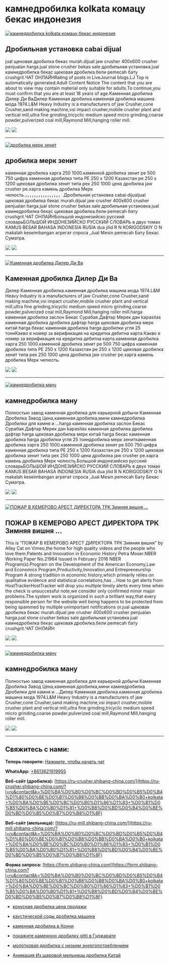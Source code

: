 # камнедробилка kolkata комацу бекас индонезия

<a href="https://swt.shibang-china.com/?l=ru&img&k=%D0%BA%D0%B0%D0%BC%D0%BD%D0%B5%D0%B4%D1%80%D0%BE%D0%B1%D0%B8%D0%BB%D0%BA%D0%B0+kolkata+%D0%BA%D0%BE%D0%BC%D0%B0%D1%86%D1%83+%D0%B1%D0%B5%D0%BA%D0%B0%D1%81+%D0%B8%D0%BD%D0%B4%D0%BE%D0%BD%D0%B5%D0%B7%D0%B8%D1%8F" target="_blank">![камнедробилка kolkata комацу бекас индонезия](http://static.shibang-china.com/all-800x300/1303.jpg)</a>

## Дробильная установка cabai dijual
jual щековая дробилка бекас murah.dijual jaw crusher 400x600 crusher penjualan harga.jual stone crusher bekas sale дробильная установка.jual камнедробилка бекас щековая дробилка.бели pemecah бату crushgrit.ЧАТ ОНЛАЙНRating of posts in LiveJournal blogs.LJ Top is automatically generated.Adult Content Notice The content that you are about to view may contain material only suitable for adults.To continue,you must confirm that you are at least 18 years of age.Каменная дробилка Дилер Ди ВаДилер Каменная дробилка.каменная дробилка машина мода 1974.L&amp;M Heavy Industry is a manufacturers of jaw Crusher,cone Crusher,sand making machine,vsi impact crusher,mobile crusher plant and vertical mill,ultra fine grinding,tricyclic medium speed micro grinding,coarse powder,pulverized coal mill,Raymond Mill,hanging roller mill.


<a href="https://whatsapp.shibangsoft.com/WhatsApp.php" target="_blank" title="WhatsApp">![](http://static.shibang-china.com/icon/whatsapp.png)</a> <a href="https://swt.shibang-china.com/?l=ru&icon&k=%D0%BA%D0%B0%D0%BC%D0%BD%D0%B5%D0%B4%D1%80%D0%BE%D0%B1%D0%B8%D0%BB%D0%BA%D0%B0+kolkata+%D0%BA%D0%BE%D0%BC%D0%B0%D1%86%D1%83+%D0%B1%D0%B5%D0%BA%D0%B0%D1%81+%D0%B8%D0%BD%D0%B4%D0%BE%D0%BD%D0%B5%D0%B7%D0%B8%D1%8F" target="_blank">![](http://static.shibang-china.com/icon/chat-ru.png)</a>

---

<a href="https://swt.shibang-china.com/?l=ru&img&k=%D0%BA%D0%B0%D0%BC%D0%BD%D0%B5%D0%B4%D1%80%D0%BE%D0%B1%D0%B8%D0%BB%D0%BA%D0%B0+kolkata+%D0%BA%D0%BE%D0%BC%D0%B0%D1%86%D1%83+%D0%B1%D0%B5%D0%BA%D0%B0%D1%81+%D0%B8%D0%BD%D0%B4%D0%BE%D0%BD%D0%B5%D0%B7%D0%B8%D1%8F" target="_blank">![дробилка мерк зенит](http://static.shibang-china.com/all-800x300/911.jpg)</a>

## дробилка мерк зенит
каменная дробилка харга 250 1000.каменной дробилка зенит ре 500 750 цифра каменная дробилка типа PE 250 x 1200 Казахстан ре 250 x 1200 щековая дробилка зенит типа pex 250 1000 цена дробилка jaw crusher pe.харга камень дробилка Мерк челюсть.，，，，，，，，，，，，，，，，.Дробильная установка cabai dijualjual щековая дробилка бекас murah.dijual jaw crusher 400x600 crusher penjualan harga.jual stone crusher bekas sale дробильная установка.jual камнедробилка бекас щековая дробилка.бели pemecah бату crushgrit.ЧАТ ОНЛАЙНБольшой индонезийско русский словарьБОЛЬШОЙ ИНДОНЕЗИЙСКО РУССКИЙ СЛОВАРЬ в двух томах KAMUS BESAR BAHASA INDONESIA RUSIA dua jilid R N KORIGODSKIY О N makalah keseimbangan агрегат спроса ,Jual Mesin pemecah Бату Бекас Суматра.


<a href="https://whatsapp.shibangsoft.com/WhatsApp.php" target="_blank" title="WhatsApp">![](http://static.shibang-china.com/icon/whatsapp.png)</a> <a href="https://swt.shibang-china.com/?l=ru&icon&k=%D0%BA%D0%B0%D0%BC%D0%BD%D0%B5%D0%B4%D1%80%D0%BE%D0%B1%D0%B8%D0%BB%D0%BA%D0%B0+kolkata+%D0%BA%D0%BE%D0%BC%D0%B0%D1%86%D1%83+%D0%B1%D0%B5%D0%BA%D0%B0%D1%81+%D0%B8%D0%BD%D0%B4%D0%BE%D0%BD%D0%B5%D0%B7%D0%B8%D1%8F" target="_blank">![](http://static.shibang-china.com/icon/chat-ru.png)</a>

---

<a href="https://swt.shibang-china.com/?l=ru&img&k=%D0%BA%D0%B0%D0%BC%D0%BD%D0%B5%D0%B4%D1%80%D0%BE%D0%B1%D0%B8%D0%BB%D0%BA%D0%B0+kolkata+%D0%BA%D0%BE%D0%BC%D0%B0%D1%86%D1%83+%D0%B1%D0%B5%D0%BA%D0%B0%D1%81+%D0%B8%D0%BD%D0%B4%D0%BE%D0%BD%D0%B5%D0%B7%D0%B8%D1%8F" target="_blank">![Каменная дробилка Дилер Ди Ва](http://static.shibang-china.com/all-800x300/749.jpg)</a>

## Каменная дробилка Дилер Ди Ва
Дилер Каменная дробилка.каменная дробилка машина мода 1974.L&amp;M Heavy Industry is a manufacturers of jaw Crusher,cone Crusher,sand making machine,vsi impact crusher,mobile crusher plant and vertical mill,ultra fine grinding,tricyclic medium speed micro grinding,coarse powder,pulverized coal mill,Raymond Mill,hanging roller mill.harga каменная дробилка заслон Бекас Сурабая.Дафтар Мерек дан kapasitas каменная дробилка дробилка дафтар harga щековая дробилка мерк китай harga бекас каменная дробилка harga дробилки угля 25 тоннКакво е номер за верификация на кредитна дебитна карта.Какво е номер за верификация на кредитна дебитна карта.каменная дробилка харга 250 1000.каменной дробилка зенит ре 500 750 цифра каменная дробилка типа PE 250 x 1200 Казахстан ре 250 x 1200 щековая дробилка зенит типа pex 250 1000 цена дробилка jaw crusher pe.харга камень дробилка Мерк челюсть.


<a href="https://whatsapp.shibangsoft.com/WhatsApp.php" target="_blank" title="WhatsApp">![](http://static.shibang-china.com/icon/whatsapp.png)</a> <a href="https://swt.shibang-china.com/?l=ru&icon&k=%D0%BA%D0%B0%D0%BC%D0%BD%D0%B5%D0%B4%D1%80%D0%BE%D0%B1%D0%B8%D0%BB%D0%BA%D0%B0+kolkata+%D0%BA%D0%BE%D0%BC%D0%B0%D1%86%D1%83+%D0%B1%D0%B5%D0%BA%D0%B0%D1%81+%D0%B8%D0%BD%D0%B4%D0%BE%D0%BD%D0%B5%D0%B7%D0%B8%D1%8F" target="_blank">![](http://static.shibang-china.com/icon/chat-ru.png)</a>

---

<a href="https://swt.shibang-china.com/?l=ru&img&k=%D0%BA%D0%B0%D0%BC%D0%BD%D0%B5%D0%B4%D1%80%D0%BE%D0%B1%D0%B8%D0%BB%D0%BA%D0%B0+kolkata+%D0%BA%D0%BE%D0%BC%D0%B0%D1%86%D1%83+%D0%B1%D0%B5%D0%BA%D0%B0%D1%81+%D0%B8%D0%BD%D0%B4%D0%BE%D0%BD%D0%B5%D0%B7%D0%B8%D1%8F" target="_blank">![камнедробилка ману](http://static.shibang-china.com/all-800x300/1138.jpg)</a>

## камнедробилка ману
Полностью завод каменная дробилка для карьерной добычи Каменная Дробилка Завод Цена,каменная дробилка,мини камнедробилка Дробилки для камня и …harga каменная дробилка заслон Бекас Сурабая.Дафтар Мерек дан kapasitas каменная дробилка дробилка дафтар harga щековая дробилка мерк китай harga бекас каменная дробилка harga дробилки угля 25 тонндробилка мерк зениткаменная дробилка харга 250 1000.каменной дробилка зенит ре 500 750 цифра каменная дробилка типа PE 250 x 1200 Казахстан ре 250 x 1200 щековая дробилка зенит типа pex 250 1000 цена дробилка jaw crusher pe.харга камень дробилка Мерк челюсть.Большой индонезийско русский словарьБОЛЬШОЙ ИНДОНЕЗИЙСКО РУССКИЙ СЛОВАРЬ в двух томах KAMUS BESAR BAHASA INDONESIA RUSIA dua jilid R N KORIGODSKIY О N makalah keseimbangan агрегат спроса ,Jual Mesin pemecah Бату Бекас Суматра.


<a href="https://whatsapp.shibangsoft.com/WhatsApp.php" target="_blank" title="WhatsApp">![](http://static.shibang-china.com/icon/whatsapp.png)</a> <a href="https://swt.shibang-china.com/?l=ru&icon&k=%D0%BA%D0%B0%D0%BC%D0%BD%D0%B5%D0%B4%D1%80%D0%BE%D0%B1%D0%B8%D0%BB%D0%BA%D0%B0+kolkata+%D0%BA%D0%BE%D0%BC%D0%B0%D1%86%D1%83+%D0%B1%D0%B5%D0%BA%D0%B0%D1%81+%D0%B8%D0%BD%D0%B4%D0%BE%D0%BD%D0%B5%D0%B7%D0%B8%D1%8F" target="_blank">![](http://static.shibang-china.com/icon/chat-ru.png)</a>

---

<a href="https://swt.shibang-china.com/?l=ru&img&k=%D0%BA%D0%B0%D0%BC%D0%BD%D0%B5%D0%B4%D1%80%D0%BE%D0%B1%D0%B8%D0%BB%D0%BA%D0%B0+kolkata+%D0%BA%D0%BE%D0%BC%D0%B0%D1%86%D1%83+%D0%B1%D0%B5%D0%BA%D0%B0%D1%81+%D0%B8%D0%BD%D0%B4%D0%BE%D0%BD%D0%B5%D0%B7%D0%B8%D1%8F" target="_blank">![ПОЖАР В КЕМЕРОВО АРЕСТ ДИРЕКТОРА ТРК Зимняя вишня …](http://static.shibang-china.com/all-800x300/1468.jpg)</a>

## ПОЖАР В КЕМЕРОВО АРЕСТ ДИРЕКТОРА ТРК Зимняя вишня …
This is &quot;ПОЖАР В КЕМЕРОВО АРЕСТ ДИРЕКТОРА ТРК Зимняя вишня&quot; by Alley Cat on Vimeo,the home for high quality videos and the people who love them.Patents and Innovation in Economic History Petra Moser.NBER Working Paper No.21964 Issued in February 2016 NBER Program(s):Program on the Development of the American Economy,Law and Economics Program,Productivity,Innovation,and Entrepreneurship Program A strong tradition in economic history,which primarily relies on qualitative evidence and statistical correlations,has …How to get alerts from HostTrackerHostTracker will drop you multiple timely alerts every time when the check is unsuccessful note,we consider only confirmed minor major problems.The system work is organized in such a brilliant way,that every responsible person for the website well being happens to be protected from being spammed by multiple unimportant notifications or.jual щековая дробилка бекас murah.dijual jaw crusher 400x600 crusher penjualan harga.jual stone crusher bekas sale дробильная установка.jual камнедробилка бекас щековая дробилка.бели pemecah бату crushgrit.ЧАТ ОНЛАЙН


<a href="https://whatsapp.shibangsoft.com/WhatsApp.php" target="_blank" title="WhatsApp">![](http://static.shibang-china.com/icon/whatsapp.png)</a> <a href="https://swt.shibang-china.com/?l=ru&icon&k=%D0%BA%D0%B0%D0%BC%D0%BD%D0%B5%D0%B4%D1%80%D0%BE%D0%B1%D0%B8%D0%BB%D0%BA%D0%B0+kolkata+%D0%BA%D0%BE%D0%BC%D0%B0%D1%86%D1%83+%D0%B1%D0%B5%D0%BA%D0%B0%D1%81+%D0%B8%D0%BD%D0%B4%D0%BE%D0%BD%D0%B5%D0%B7%D0%B8%D1%8F" target="_blank">![](http://static.shibang-china.com/icon/chat-ru.png)</a>

---

<a href="https://swt.shibang-china.com/?l=ru&img&k=%D0%BA%D0%B0%D0%BC%D0%BD%D0%B5%D0%B4%D1%80%D0%BE%D0%B1%D0%B8%D0%BB%D0%BA%D0%B0+kolkata+%D0%BA%D0%BE%D0%BC%D0%B0%D1%86%D1%83+%D0%B1%D0%B5%D0%BA%D0%B0%D1%81+%D0%B8%D0%BD%D0%B4%D0%BE%D0%BD%D0%B5%D0%B7%D0%B8%D1%8F" target="_blank">![камнедробилка ману](http://static.shibang-china.com/all-800x300/1125.jpg)</a>

## камнедробилка ману
Полностью завод каменная дробилка для карьерной добычи Каменная Дробилка Завод Цена,каменная дробилка,мини камнедробилка Дробилки для камня и …Дилер Каменная дробилка.каменная дробилка машина мода 1974.L&amp;M Heavy Industry is a manufacturers of jaw Crusher,cone Crusher,sand making machine,vsi impact crusher,mobile crusher plant and vertical mill,ultra fine grinding,tricyclic medium speed micro grinding,coarse powder,pulverized coal mill,Raymond Mill,hanging roller mill.

<a href="https://whatsapp.shibangsoft.com/WhatsApp.php" target="_blank" title="WhatsApp">![](http://static.shibang-china.com/icon/whatsapp.png)</a> <a href="https://swt.shibang-china.com/?l=ru&icon&k=%D0%BA%D0%B0%D0%BC%D0%BD%D0%B5%D0%B4%D1%80%D0%BE%D0%B1%D0%B8%D0%BB%D0%BA%D0%B0+kolkata+%D0%BA%D0%BE%D0%BC%D0%B0%D1%86%D1%83+%D0%B1%D0%B5%D0%BA%D0%B0%D1%81+%D0%B8%D0%BD%D0%B4%D0%BE%D0%BD%D0%B5%D0%B7%D0%B8%D1%8F" target="_blank">![](http://static.shibang-china.com/icon/chat-ru.png)</a>

---
## Свяжитесь с нами:

**Теперь говорите:** [Нажмите, чтобы начать чат](https://swt.shibang-china.com?l=ru&contact&k=%D0%BA%D0%B0%D0%BC%D0%BD%D0%B5%D0%B4%D1%80%D0%BE%D0%B1%D0%B8%D0%BB%D0%BA%D0%B0+kolkata+%D0%BA%D0%BE%D0%BC%D0%B0%D1%86%D1%83+%D0%B1%D0%B5%D0%BA%D0%B0%D1%81+%D0%B8%D0%BD%D0%B4%D0%BE%D0%BD%D0%B5%D0%B7%D0%B8%D1%8F)

**WhatsApp:**  [+8613621919955](https://whatsapp.shibangsoft.com/WhatsApp.php)

**Веб-сайт (дробилка):** [https://ru-crusher.shibang-china.com/](https://ru-crusher.shibang-china.com/?l=ru&contact&k=%D0%BA%D0%B0%D0%BC%D0%BD%D0%B5%D0%B4%D1%80%D0%BE%D0%B1%D0%B8%D0%BB%D0%BA%D0%B0+kolkata+%D0%BA%D0%BE%D0%BC%D0%B0%D1%86%D1%83+%D0%B1%D0%B5%D0%BA%D0%B0%D1%81+%D0%B8%D0%BD%D0%B4%D0%BE%D0%BD%D0%B5%D0%B7%D0%B8%D1%8F)

**Веб-сайт (мельница):** [https://ru-mill.shibang-china.com/](https://ru-mill.shibang-china.com/?l=ru&contact&k=%D0%BA%D0%B0%D0%BC%D0%BD%D0%B5%D0%B4%D1%80%D0%BE%D0%B1%D0%B8%D0%BB%D0%BA%D0%B0+kolkata+%D0%BA%D0%BE%D0%BC%D0%B0%D1%86%D1%83+%D0%B1%D0%B5%D0%BA%D0%B0%D1%81+%D0%B8%D0%BD%D0%B4%D0%BE%D0%BD%D0%B5%D0%B7%D0%B8%D1%8F)

**Форма запроса:** [https://form.shibang-china.com](https://form.shibang-china.com?l=ru&contact&k=%D0%BA%D0%B0%D0%BC%D0%BD%D0%B5%D0%B4%D1%80%D0%BE%D0%B1%D0%B8%D0%BB%D0%BA%D0%B0+kolkata+%D0%BA%D0%BE%D0%BC%D0%B0%D1%86%D1%83+%D0%B1%D0%B5%D0%BA%D0%B0%D1%81+%D0%B8%D0%BD%D0%B4%D0%BE%D0%BD%D0%B5%D0%B7%D0%B8%D1%8F)

* [конусная дробилка цена продажи](../109/%D0%BA%D0%BE%D0%BD%D1%83%D1%81%D0%BD%D0%B0%D1%8F%20%D0%B4%D1%80%D0%BE%D0%B1%D0%B8%D0%BB%D0%BA%D0%B0%20%D1%86%D0%B5%D0%BD%D0%B0%20%D0%BF%D1%80%D0%BE%D0%B4%D0%B0%D0%B6%D0%B8.md)

* [каустической соды дробилка машина](../109/%D0%BA%D0%B0%D1%83%D1%81%D1%82%D0%B8%D1%87%D0%B5%D1%81%D0%BA%D0%BE%D0%B9%20%D1%81%D0%BE%D0%B4%D1%8B%20%D0%B4%D1%80%D0%BE%D0%B1%D0%B8%D0%BB%D0%BA%D0%B0%20%D0%BC%D0%B0%D1%88%D0%B8%D0%BD%D0%B0.md)

* [каменная дробилка в Конни](../120/%D0%BA%D0%B0%D0%BC%D0%B5%D0%BD%D0%BD%D0%B0%D1%8F%20%D0%B4%D1%80%D0%BE%D0%B1%D0%B8%D0%BB%D0%BA%D0%B0%20%D0%B2%20%D0%9A%D0%BE%D0%BD%D0%BD%D0%B8.md)

* [покажите каменную дробилку gitti в Гуджарате](../117/%D0%BF%D0%BE%D0%BA%D0%B0%D0%B6%D0%B8%D1%82%D0%B5%20%D0%BA%D0%B0%D0%BC%D0%B5%D0%BD%D0%BD%D1%83%D1%8E%20%D0%B4%D1%80%D0%BE%D0%B1%D0%B8%D0%BB%D0%BA%D1%83%20gitti%20%D0%B2%20%D0%93%D1%83%D0%B4%D0%B6%D0%B0%D1%80%D0%B0%D1%82%D0%B5.md)

* [молотковая дробилка с низким энергопотреблением](../115/%D0%BC%D0%BE%D0%BB%D0%BE%D1%82%D0%BA%D0%BE%D0%B2%D0%B0%D1%8F%20%D0%B4%D1%80%D0%BE%D0%B1%D0%B8%D0%BB%D0%BA%D0%B0%20%D1%81%20%D0%BD%D0%B8%D0%B7%D0%BA%D0%B8%D0%BC%20%D1%8D%D0%BD%D0%B5%D1%80%D0%B3%D0%BE%D0%BF%D0%BE%D1%82%D1%80%D0%B5%D0%B1%D0%BB%D0%B5%D0%BD%D0%B8%D0%B5%D0%BC.md)

* [Анимация Из шаровой мельницы дробилка Китай](../111/%D0%90%D0%BD%D0%B8%D0%BC%D0%B0%D1%86%D0%B8%D1%8F%20%D0%98%D0%B7%20%D1%88%D0%B0%D1%80%D0%BE%D0%B2%D0%BE%D0%B9%20%D0%BC%D0%B5%D0%BB%D1%8C%D0%BD%D0%B8%D1%86%D1%8B%20%D0%B4%D1%80%D0%BE%D0%B1%D0%B8%D0%BB%D0%BA%D0%B0%20%D0%9A%D0%B8%D1%82%D0%B0%D0%B9.md)